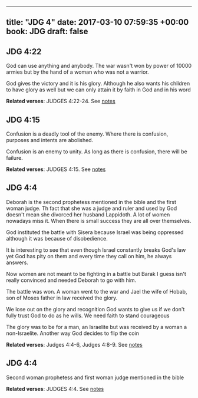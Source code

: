 
---
title: "JDG 4"
date: 2017-03-10 07:59:35 +00:00
book: JDG
draft: false
---

## JDG 4:22

God can use anything and anybody. The war wasn't won by power of 10000 armies but by the hand of a woman who was not a warrior. 

God gives the victory and it is his glory. Although he also wants his children to have glory as well but we can only attain it by faith in God and in his word

**Related verses**: JUDGES 4:22-24. See [notes](https://my.bible.com/notes/2587690759122313755)


## JDG 4:15

Confusion is a deadly tool of the enemy. Where there is confusion, purposes and intents are abolished.

Confusion is an enemy to unity. As long as there is confusion, there will be failure.

**Related verses**: JUDGES 4:15. See [notes](https://my.bible.com/notes/2587684379485266448)


## JDG 4:4

Deborah is the second prophetess mentioned in the bible and the first woman judge. Th fact that she was a judge and ruler and used by God doesn't mean she divorced her husband Lappidoth. A lot of women nowadays miss it. When there is small success they are all over themselves.

God instituted the battle with Sisera because Israel was being oppressed although it was because of disobedience.

It is interesting to see that even though Israel constantly breaks God's law yet God has pity on them and every time they call on him, he always answers.

Now women are not meant to be fighting in a battle but Barak I guess isn't really convinced and needed Deborah to go with him.

The battle was won. A woman went to the war and  Jael the wife of Hobab, son of Moses father in law received the glory.

We lose out on the glory and recognition God wants to give us if we don't fully trust God to do as he wills. We need faith to stand courageous


The glory was to be for a man, an Israelite but was received by a woman a non-Israelite. Another way God decides to flip the coin

**Related verses**: Judges 4:4-6, Judges 4:8-9. See [notes](https://my.bible.com/notes/2587681516755345930)


## JDG 4:4

Second woman prophetess and first woman judge mentioned in the bible

**Related verses**: JUDGES 4:4. See [notes](https://my.bible.com/notes/2587675545266020860)

